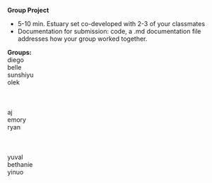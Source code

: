 **Group Project**
- 5-10 min. Estuary set co-developed with 2-3 of your classmates
- Documentation for submission: code, a .md documentation file addresses how your group worked together.

**Groups:**<br>
diego<br>
belle<br>
sunshiyu<br>
olek<br>
<br>
<br>
<br>
aj<br>
emory<br>
ryan<br>
<br>
<br>
<br>
yuval<br>
bethanie<br>
yinuo<br>

